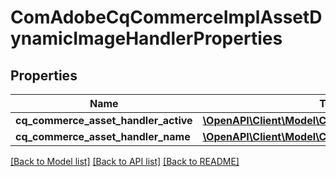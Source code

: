# ComAdobeCqCommerceImplAssetDynamicImageHandlerProperties

## Properties
Name | Type | Description | Notes
------------ | ------------- | ------------- | -------------
**cq_commerce_asset_handler_active** | [**\OpenAPI\Client\Model\ConfigNodePropertyBoolean**](ConfigNodePropertyBoolean.md) |  | [optional] 
**cq_commerce_asset_handler_name** | [**\OpenAPI\Client\Model\ConfigNodePropertyString**](ConfigNodePropertyString.md) |  | [optional] 

[[Back to Model list]](../README.md#documentation-for-models) [[Back to API list]](../README.md#documentation-for-api-endpoints) [[Back to README]](../README.md)


